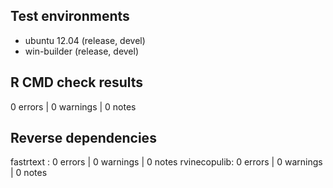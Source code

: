 ## Test environments
* ubuntu 12.04 (release, devel)
* win-builder (release, devel)

## R CMD check results

0 errors | 0 warnings | 0 notes

## Reverse dependencies

fastrtext   : 0 errors | 0 warnings | 0 notes
rvinecopulib: 0 errors | 0 warnings | 0 notes
